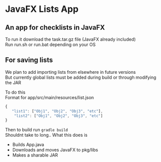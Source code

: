 # JavaFX Lists App  
## An app for checklists in JavaFX  
To run it download the task.tar.gz file (JavaFX already included)  
Run run.sh or run.bat depending on your OS  
  
## For saving lists  
We plan to add importing lists from elsewhere in future versions  
But currently global lists must be added during build or through modifying the JAR  
  
To do this  
Format for app/src/main/resources/list.json  
```js  
{  
   "list1": ["Obj1", "Obj2", "Obj3", "etc"],  
    "list2": ["Obj1", "Obj2", "Obj3", "etc"]  
}  
```  
Then to build run `gradle build`  
Shouldnt take to long.. What this does is  
- Builds App.java  
- Downloads and moves JavaFX to pkg/libs  
- Makes a sharable JAR  